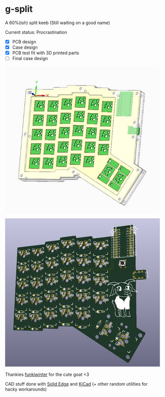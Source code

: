 # g-split
A 60%(ish) split keeb (Still waiting on a good name)

Current status: Procrastination
- [x] PCB design
- [x] Case design
- [x] PCB test fit with 3D printed parts
- [ ] Final case design 

![g-split-preview](g-split-preview.jpg)

![g-split-pcb-preview](g-split-pcb-preview.jpg)

Thankies [funkiwinter](https://twitch.tv/funkiwinter) for the cute goat <3

CAD stuff done with [Solid Edge](https://solidedge.siemens.com/en/) and [KiCad](https://www.kicad.org/) (+ other random utilities for hacky workarounds)
